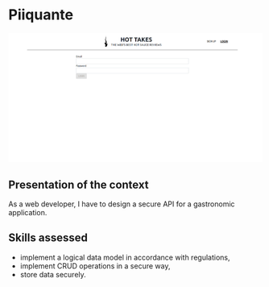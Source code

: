 # Piiquante

![Piiquante](piiquante.png)

## Presentation of the context

As a web developer, I have to design a secure API for a gastronomic application.

## Skills assessed

* implement a logical data model in accordance with regulations,
* implement CRUD operations in a secure way,
* store data securely.